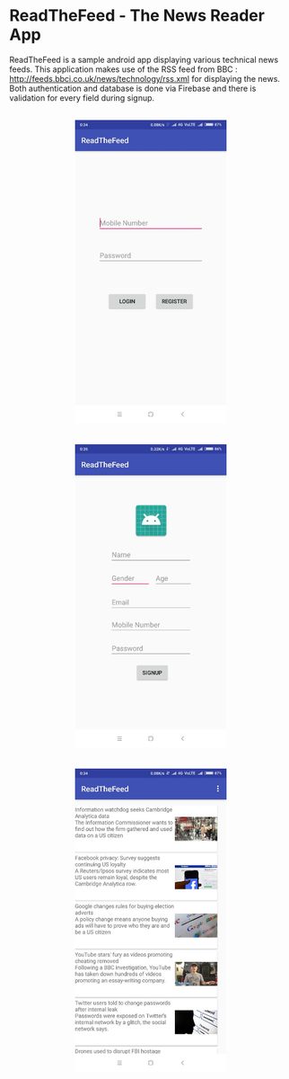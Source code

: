 # ReadTheFeed - The News Reader App

ReadTheFeed is a sample android app displaying various technical news feeds. This application makes use 
of the RSS feed from BBC : http://feeds.bbci.co.uk/news/technology/rss.xml for displaying the news. <br />
Both authentication and database is done via Firebase and there is validation for every field during signup.
<br /><br />

<p align="center">
<img src = "https://github.com/lakshya16240/ReadTheFeed/blob/master/Login.jpeg" height="540" width="270" > <br/><br/><br/>
<img src = "https://github.com/lakshya16240/ReadTheFeed/blob/master/Sign_up.jpeg" height="540" width="270"> <br/><br/><br/>
<img src = "https://github.com/lakshya16240/ReadTheFeed/blob/master/Feeds.jpeg" height="540" width="270"> <br/><br/><br/>
</p>
